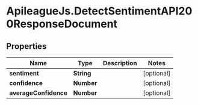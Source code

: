 # ApileagueJs.DetectSentimentAPI200ResponseDocument

## Properties

Name | Type | Description | Notes
------------ | ------------- | ------------- | -------------
**sentiment** | **String** |  | [optional] 
**confidence** | **Number** |  | [optional] 
**averageConfidence** | **Number** |  | [optional] 


